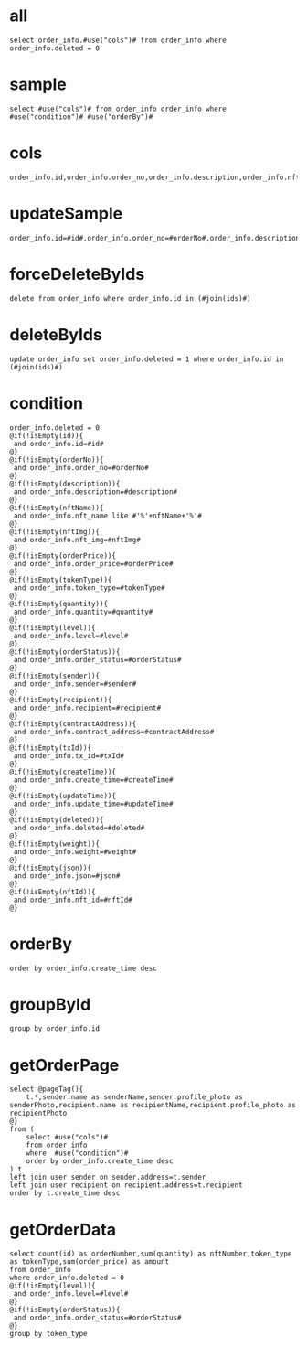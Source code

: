 
all
===
    select order_info.#use("cols")# from order_info where order_info.deleted = 0

sample
===
	select #use("cols")# from order_info order_info where  #use("condition")# #use("orderBy")#

cols
===
	order_info.id,order_info.order_no,order_info.description,order_info.nft_name,order_info.nft_img,order_info.order_price,order_info.token_type,order_info.quantity,order_info.level,order_info.order_status,order_info.sender,order_info.recipient,order_info.contract_address,order_info.tx_id,order_info.create_time,order_info.update_time,order_info.deleted,order_info.weight,order_info.json,order_info.nft_id
updateSample
===
	order_info.id=#id#,order_info.order_no=#orderNo#,order_info.description=#description#,order_info.nft_name=#nftName#,order_info.nft_img=#nftImg#,order_info.order_price=#orderPrice#,order_info.token_type=#tokenType#,order_info.quantity=#quantity#,order_info.level=#level#,order_info.order_status=#orderStatus#,order_info.sender=#sender#,order_info.recipient=#recipient#,order_info.contract_address=#contractAddress#,order_info.tx_id=#txId#,order_info.create_time=#createTime#,order_info.update_time=#updateTime#,order_info.deleted=#deleted#,order_info.weight=#weight#,order_info.json=#json#,order_info.nft_id=#nftId#
forceDeleteByIds
===
    delete from order_info where order_info.id in (#join(ids)#)

deleteByIds
===
    update order_info set order_info.deleted = 1 where order_info.id in (#join(ids)#)

condition
===
    order_info.deleted = 0
	@if(!isEmpty(id)){
	 and order_info.id=#id#
	@}
	@if(!isEmpty(orderNo)){
	 and order_info.order_no=#orderNo#
	@}
	@if(!isEmpty(description)){
	 and order_info.description=#description#
	@}
	@if(!isEmpty(nftName)){
	 and order_info.nft_name like #'%'+nftName+'%'#
	@}
	@if(!isEmpty(nftImg)){
	 and order_info.nft_img=#nftImg#
	@}
	@if(!isEmpty(orderPrice)){
	 and order_info.order_price=#orderPrice#
	@}
	@if(!isEmpty(tokenType)){
	 and order_info.token_type=#tokenType#
	@}
	@if(!isEmpty(quantity)){
	 and order_info.quantity=#quantity#
	@}
	@if(!isEmpty(level)){
	 and order_info.level=#level#
	@}
	@if(!isEmpty(orderStatus)){
	 and order_info.order_status=#orderStatus#
	@}
	@if(!isEmpty(sender)){
	 and order_info.sender=#sender#
	@}
	@if(!isEmpty(recipient)){
	 and order_info.recipient=#recipient#
	@}
	@if(!isEmpty(contractAddress)){
	 and order_info.contract_address=#contractAddress#
	@}
	@if(!isEmpty(txId)){
	 and order_info.tx_id=#txId#
	@}
	@if(!isEmpty(createTime)){
	 and order_info.create_time=#createTime#
	@}
	@if(!isEmpty(updateTime)){
	 and order_info.update_time=#updateTime#
	@}
	@if(!isEmpty(deleted)){
	 and order_info.deleted=#deleted#
	@}
	@if(!isEmpty(weight)){
	 and order_info.weight=#weight#
	@}
	@if(!isEmpty(json)){
	 and order_info.json=#json#
	@}
	@if(!isEmpty(nftId)){
	 and order_info.nft_id=#nftId#
	@}

orderBy
===
	order by order_info.create_time desc

groupById
===
    group by order_info.id




getOrderPage
===
    select @pageTag(){
        t.*,sender.name as senderName,sender.profile_photo as senderPhoto,recipient.name as recipientName,recipient.profile_photo as recipientPhoto
    @}
    from (
        select #use("cols")#
        from order_info
        where  #use("condition")#
        order by order_info.create_time desc
    ) t
    left join user sender on sender.address=t.sender
    left join user recipient on recipient.address=t.recipient
    order by t.create_time desc



getOrderData
===
    select count(id) as orderNumber,sum(quantity) as nftNumber,token_type as tokenType,sum(order_price) as amount
    from order_info
    where order_info.deleted = 0
	@if(!isEmpty(level)){
	 and order_info.level=#level#
	@}
	@if(!isEmpty(orderStatus)){
	 and order_info.order_status=#orderStatus#
	@}
    group by token_type